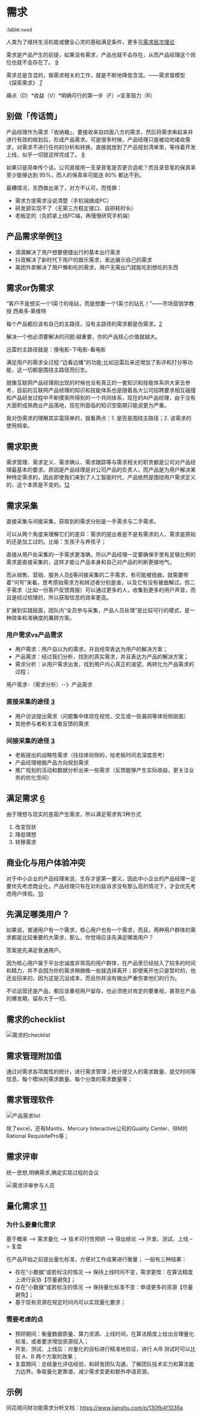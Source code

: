 # 需求
:lable:`need`

人类为了维持生活机能或健全心灵的基础满足条件，更多见[需求层次理论](https://zh.wikipedia.org/wiki/%E9%9C%80%E6%B1%82%E5%B1%82%E6%AC%A1%E7%90%86%E8%AE%BA)

需求是产品产生的前提，如果没有需求，产品也就不会存在，从而产品经理这个岗位也就不会存在了。 [9]

需求总是含混的，做需求相关的工作，就是不断地降低含混。——需求蛋模型 《探索需求》 [7]

痛点（D）*收益（V）*明确可行的第一步（F）>变革阻力（R）

## 别做「传话筒」

产品经理作为需求「收纳箱」，要接收来自四面八方的需求，然后将需求串起来并进行有效的规划后，形成产品需求。可是很多时候，产品经理只是被动地接收需求，对需求不进行任何的分析和转换，直接就放到了产品规划清单里，等待着开发上线，似乎一切就这样完成了。 [8]

如果只是简单传个话，公司直接用一支录音笔是否更合适呢？而且录音笔的保真率至少能够达到 95%，而人的保真率可能连 80% 都达不到。

最糟情况，东西做出来了，对方不认可，而怪罪：

- 需求方提需求没说清楚（手机端搞成PC）
- 研发部实现不了（无第三方稳定接口、自研耗时长）
- 老板定的（先抓紧上线PC端，再慢慢研究手机端）

## 产品需求举例[13]

- 滴滴解决了用户想要便捷出行的基本出行需求
- 抖音解决了新时代下用户的娱乐需求，表达展示自己的需求
- 美团外卖解决了用户懒和吃的需求，用户无需出门就能吃到想吃的东西

## 需求or伪需求

“客户不是想买一个1英寸的电钻，而是想要一个1英寸的钻孔！”——市场营销学教授 西奥多·莱维特

每个产品都应该有自己的主路径，没有主路径的需求都是伪需求。[2]

解决一个他必须要解决的问题:越重要，你的产品核心价值就越大。

迅雷的主路径就是：搜电影-下电影-看电影

满足用户的需求全过程:“边看边播”的功能;比如迅雷后来还增加了影评和打分等功能，这一切都是围绕主路径而衍生。

就像互联网产品经理刚出现的时候也没有真正的一套知识和技能体系供大家去参考，目前的互联网产品经理的知识和技能体系也是随着各大公司招聘要求相互碰撞和产品研发过程中不断摸索所得到的一个共同体系，现在的AI产品经理，由于没有大面积成熟商业产品落地，现在所面临的知识空窗期只能说更为严重。

我对伪需求的理解其实蛮简单的，就看两点：1. 是否是围绕主路径；2. 该需求的使用频率。

## 需求职责

需求管理、需求定义、需求确认、需求跟踪等与需求相关的职责都是公司对产品经理最基本的要求。原因是产品经理是对公司产品的负责人，而产品是为用户解决某种特定需求的，因此即使我们来到了人工智能时代，产品依然是围绕用户需求定义的，这个本质是不变的。[12]

## 需求采集

直接采集与间接采集，获取到的需求分别是一手需求与二手需求。

可以从两个角度来理解它们的差异：需求的提出者是不是有需求的人、需求是原始的还是加工过的。比喻：生孩子与养孩子；

直接从用户处采集的一手需求更准确，所以产品经理一定要确保手里有足够比例的需求是直接采集的，这样才能让产品本身和自己对产品的判断更接地气。

而从销售、营销、服务人员[6]等间接采集的二手需求，有可能被扭曲，就需要带着“问号”来看，思考原始需求方和转述者分别是谁，以及它有没有被曲解过。但二手需求（比如一份客户反馈周报）可以通过更多的人，收集到更多的用户声音，而且是经过梳理的，所以获取信息的效率更高。

扩展到实践层面，团队内“全员参与采集，产品人员处理”是比较可行的模式，是一种效率和准确度的兼顾方案。

### 用户需求vs产品需求

- 用户需求：用户自以为的需求，并且经常表达为用户的解决方案；
- 产品需求：经过我们分析，找到的真实需求，并且表达为产品的解决方案；
- 需求分析：从用户需求出发，找到用户内心真正的渴望，再转化为产品需求的过程；

用户需求-（需求分析）--》产品需求

### 直接采集的途径 [3]

- 用户访谈提出需求（问题集中体现在视觉、交互或一些漏洞等体验侧层面）
- 其他参与者和关注者反馈的需求

### 间接采集的途径 [3]

- 老板提出的战略性需求（往往体验侧的，给老板时间去深度思考）
- 产品经理根据产品方向规划需求
- 推广规划的活动和数据分析出来一些需求（反馈能够产生实际收益，更关注业务的优化空间）

## 满足需求 [6]

由于理想与现实的差距产生需求，所以满足需求有3种方式

1. 改变现状
1. 降低理想
1. 转移需求

## 商业化与用户体验冲突

对于中小企业的产品经理来说，生存才是第一要义，因此中小企业的产品经理一定要优先考虑商业化。产品经理只有在对利益诉求没有那么高的情况下，才会优先考虑用户体验。[10]

## 先满足哪类用户？

如果说，普通用户有一个需求，核心用户也有一个需求，而且，两种用户群体的需求都是比较重要的大需求，那么，你觉得应该先满足哪类用户？

答案是先满足普通用户。

因为核心用户属于平台忠诚度非常高的用户群体，在产品里已经投入了较多的时间和精力，并不会因为你的需求稍微晚一些就选择离开；即使离开也只是暂时的，他还会回来的，因为这是沉没成本，而且你并没有做出严重伤害他们的行为。

不论运营还是产品，都应该重视用户留存，也必须绝对肯定的要重视，甚至在产品的爆发期，留存大于一切。

## 需求的checklist

![需求的checklist](../img/define_need.png)

## 需求管理附加值

通过对需求各项属性的统计，进行需求管理；统计提交人的需求数量、提交时间等信息、每个模块的需求数量、每个分类的需求数量等；

## 需求管理软件

![产品需求list](../img/need_list.png)

除了excel，还有Mantis、Mercury Interactive公司的Quality Center、IBM的Rational RequisitePro等；

## 需求评审

统一思想,明确需求,确定实现过程的会议

![需求评审参与人员](../img/need_who_judge.jpg)

## 量化需求 [11]

### 为什么要量化需求

基于概率 –> 需求量化 –> 技术可行性预研 –> 得出结论 –> 开发、测试、上线 –> 复盘

在产品开始之前提出量化标准，方便对工作成果进行衡量； 一般有三种结果：

- 存在“小数据”或若标注的情况 –> 保持上线时间不变，需求更改：在算法精度上进行妥协【尽量避免】；
- 存在“小数据”或若标注的情况 –> 保持量化标准不变：申请更多的资源【尽量避免】；
- 基于现有资源在规定时间内可以实现量化要求；

### 需要考虑的点

- 预研期间：衡量数据质量、算力资源、上线时间，在算法精度上给出合理量化标准，或者要求增加资源投入；
- 开发、测试、上线后：对量化的目标进行精准地验证，进行 A/B 测试时可以比较 A、B 两个方案的效果；
- 复盘期间：总结量化评估经验，和研发团队沟通，了解团队技术实力和算法能力边界。争取量化更靠谱，减少需求变更和额外申请资源。

## 示例

同花顺问财功能需求分析文档：https://www.jianshu.com/p/130fb4f1036a

[1]: https://www.shujike.com/zixun/101445.html
[2]: http://www.woshipm.com/pmd/2903334.html
[3]: http://www.woshipm.com/zhichang/459131.html
[4]: https://m.k.sohu.com/d/495625828?channelId=1&page=1
[5]: https://www.jianshu.com/p/5517a5d180b9
[6]: https://quizlet.com/129588206/%E4%BA%BA%E4%BA%BA%E9%83%BD%E6%98%AF%E4%BA%A7%E5%93%81%E7%BB%8F%E7%90%86-%E7%AC%94%E8%AE%B0-flash-cards/
[7]: https://www.yinxiang.com/everhub/note/f9ab87ee-73e6-4241-9428-9507cbfd007f
[8]: https://www.zhihu.com/pub/reader/119980992/chapter/1284104607329615872
[9]: https://www.zhihu.com/pub/reader/119980992/chapter/1284104614460440576
[10]: https://www.zhihu.com/pub/reader/119980992/chapter/1284104619489460224
[11]: http://www.xmamiga.com/3573/s
[12]: https://zhuanlan.zhihu.com/p/36871139
[13]: http://www.shuahuangpu.com/articles/110937.html
